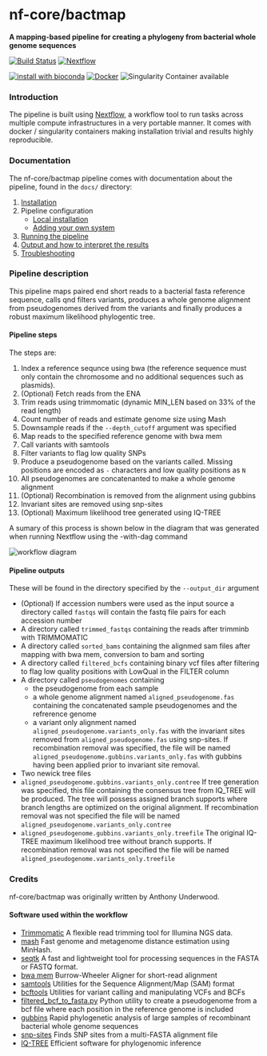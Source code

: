 # nf-core/bactmap
**A mapping-based pipeline for creating a phylogeny from bacterial whole genome sequences**

[![Build Status](https://travis-ci.org/nf-core/bactmap.svg?branch=master)](https://travis-ci.org/nf-core/bactmap)
[![Nextflow](https://img.shields.io/badge/nextflow-%E2%89%A519.05.0-brightgreen.svg)](https://www.nextflow.io/)

[![install with bioconda](https://img.shields.io/badge/install%20with-bioconda-brightgreen.svg)](http://bioconda.github.io/)
[![Docker](https://img.shields.io/docker/automated/nfcore/bactmap.svg)](https://hub.docker.com/r/bioinformant/bactmap)
![Singularity Container available](
https://img.shields.io/badge/singularity-available-7E4C74.svg)

### Introduction
The pipeline is built using [Nextflow](https://www.nextflow.io), a workflow tool to run tasks across multiple compute infrastructures in a very portable manner. It comes with docker / singularity containers making installation trivial and results highly reproducible.


### Documentation
The nf-core/bactmap pipeline comes with documentation about the pipeline, found in the `docs/` directory:

1. [Installation](docs/installation.md)
2. Pipeline configuration
    * [Local installation](docs/configuration/local.md)
    * [Adding your own system](docs/configuration/adding_your_own.md)
3. [Running the pipeline](docs/usage.md)
4. [Output and how to interpret the results](docs/output.md)
5. [Troubleshooting](docs/troubleshooting.md)

### Pipeline description
This pipeline maps paired end short reads to a bacterial fasta reference sequence, calls qnd filters variants, produces a whole genome alignment from pseudogenomes derived from the variants and finally produces a robust maximum likelihood phylogentic tree.


#### Pipeline steps
The steps are:

1. Index a reference sequnce using bwa (the reference sequence must only contain the chromosome and no additional sequences such as plasmids).
2. (Optional) Fetch reads from the ENA
3. Trim reads using trimmomatic (dynamic MIN_LEN based on 33% of the read length)
4. Count number of reads and estimate genome size using Mash
5. Downsample reads if the `--depth_cutoff` argument was specified
6. Map reads to the specified reference genome with bwa mem
7. Call variants with samtools
8. Filter variants to flag low quality SNPs
9. Produce a pseudogenome based on the variants called. Missing positions are encoded as `-` characters and low quality positions as `N`
10. All pseudogenomes are concatenanted to make a whole genome alignment
11. (Optional) Recombination is removed from the alignment using gubbins
12. Invariant sites are removed using snp-sites
13. (Optional) Maximum likelihood tree generated using IQ-TREE


A sumary of this process is shown below in the diagram that was generated when running Nextflow using the -with-dag command

![workflow diagram](dag.png)

#### Pipeline outputs
These will be found in the directory specified by the `--output_dir` argument

  - (Optional) If accession numbers were used as the input source a directory called `fastqs` will contain the fastq file pairs for each accession number
  - A directory called `trimmed_fastqs` containing the reads after trimminb with TRIMMOMATIC
  - A directory called `sorted_bams` containing the alignmed sam files after mapping with bwa mem, conversion to bam and sorting
  - A directory called `filtered_bcfs` containing binary vcf files after filtering to flag low quality positions with LowQual in the FILTER column
  - A directory called `pseudogenomes` containing 
    - the pseudogenome from each sample
    - a whole genome alignment named `aligned_pseudogenome.fas` containing the concatenated sample pseudogenomes and the refrerence genome
    - a variant only alignment named `aligned_pseudogenome.variants_only.fas` with the invariant sites removed from `aligned_pseudogenome.fas` using snp-sites. If recombination removal was specified, the file will be named `aligned_pseudogenome.gubbins.variants_only.fas` with gubbins having been applied prior to invariant site removal.
  - Two newick tree files
   -  `aligned_pseudogenome.gubbins.variants_only.contree` If tree generation was specified, this file containing the consensus tree from IQ_TREE will be produced. The tree will possess assigned branch supports where branch lengths are optimized on the original alignment. If recombination removal was not specified the file will be named `aligned_pseudogenome.variants_only.contree`
   -  `aligned_pseudogenome.gubbins.variants_only.treefile` The original IQ-TREE maximum likelihood tree without branch supports. If recombination removal was not specified the file will be named `aligned_pseudogenome.variants_only.treefile`





### Credits
nf-core/bactmap was originally written by Anthony Underwood.

#### Software used within the workflow
  - [Trimmomatic](http://www.usadellab.org/cms/?page=trimmomatic) A flexible read trimming tool for Illumina NGS data.
  - [mash](https://mash.readthedocs.io/en/latest/) Fast genome and metagenome distance estimation using MinHash.
  - [seqtk](https://github.com/lh3/seqtk) A fast and lightweight tool for processing sequences in the FASTA or FASTQ format.
  - [bwa mem](https://github.com/lh3/bwa) Burrow-Wheeler Aligner for short-read alignment
  - [samtools](http://www.htslib.org/doc/samtools.html) Utilities for the Sequence Alignment/Map (SAM) format
  - [bcftools](http://www.htslib.org/doc/bcftools.html) Utilities for variant calling and manipulating VCFs and BCFs
  - [filtered_bcf_to_fasta.py](bin/filtered_bcf_to_fasta.py) Python utility to create a pseudogenome from a bcf file where each position in the reference genome is included
  - [gubbins](https://github.com/sanger-pathogens/gubbins/) Rapid phylogenetic analysis of large samples of recombinant bacterial whole genome sequences
  - [snp-sites](https://github.com/sanger-pathogens/snp-sites) Finds SNP sites from a multi-FASTA alignment file 
  - [IQ-TREE](http://www.iqtree.org) Efficient software for phylogenomic inference

